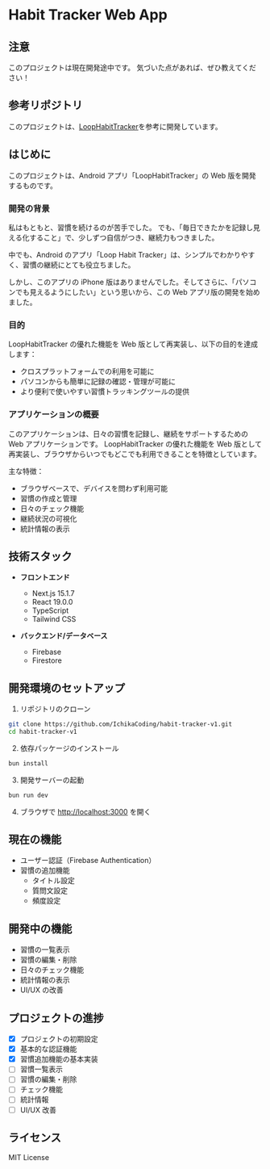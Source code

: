 # Habit Tracker Web App

## 注意

このプロジェクトは現在開発途中です。
気づいた点があれば、ぜひ教えてください！

## 参考リポジトリ

このプロジェクトは、[LoopHabitTracker](https://github.com/iSoron/uhabits)を参考に開発しています。

## はじめに

このプロジェクトは、Android アプリ「LoopHabitTracker」の Web 版を開発するものです。

### 開発の背景

私はもともと、習慣を続けるのが苦手でした。
でも、「毎日できたかを記録し見える化すること」で、少しずつ自信がつき、継続力もつきました。

中でも、Android のアプリ「Loop Habit Tracker」は、シンプルでわかりやすく、習慣の継続にとても役立ちました。

しかし、このアプリの iPhone 版はありませんでした。そしてさらに、「パソコンでも見えるようにしたい」という思いから、この Web アプリ版の開発を始めました。

### 目的

LoopHabitTracker の優れた機能を Web 版として再実装し、以下の目的を達成します：

- クロスプラットフォームでの利用を可能に
- パソコンからも簡単に記録の確認・管理が可能に
- より便利で使いやすい習慣トラッキングツールの提供

### アプリケーションの概要

このアプリケーションは、日々の習慣を記録し、継続をサポートするための Web アプリケーションです。
LoopHabitTracker の優れた機能を Web 版として再実装し、ブラウザからいつでもどこでも利用できることを特徴としています。

主な特徴：

- ブラウザベースで、デバイスを問わず利用可能
- 習慣の作成と管理
- 日々のチェック機能
- 継続状況の可視化
- 統計情報の表示

## 技術スタック

- **フロントエンド**

  - Next.js 15.1.7
  - React 19.0.0
  - TypeScript
  - Tailwind CSS

- **バックエンド/データベース**
  - Firebase
  - Firestore

## 開発環境のセットアップ

1. リポジトリのクローン

```bash
git clone https://github.com/IchikaCoding/habit-tracker-v1.git
cd habit-tracker-v1
```

2. 依存パッケージのインストール

```bash
bun install
```

3. 開発サーバーの起動

```bash
bun run dev
```

4. ブラウザで [http://localhost:3000](http://localhost:3000) を開く

## 現在の機能

- ユーザー認証（Firebase Authentication）
- 習慣の追加機能
  - タイトル設定
  - 質問文設定
  - 頻度設定

## 開発中の機能

- 習慣の一覧表示
- 習慣の編集・削除
- 日々のチェック機能
- 統計情報の表示
- UI/UX の改善

## プロジェクトの進捗

- [x] プロジェクトの初期設定
- [x] 基本的な認証機能
- [x] 習慣追加機能の基本実装
- [ ] 習慣一覧表示
- [ ] 習慣の編集・削除
- [ ] チェック機能
- [ ] 統計情報
- [ ] UI/UX 改善

## ライセンス

MIT License
